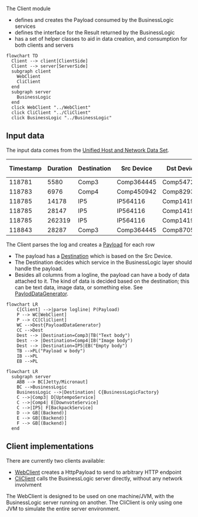 The Client module 
* defines and creates the Payload consumed by the BusinessLogic services
* defines the interface for the Result returned by the BusinessLogic
* has a set of helper classes to aid in data creation, and consumption for both clients and servers



```mermaid
flowchart TD
  Client --> client[ClientSide]
  Client --> server[ServerSide]
  subgraph client
    WebClient
    CliClient
  end
  subgraph server
    BusinessLogic 
  end
  click WebClient "../WebClient"
  click CliClient "../CliClient"
  click BusinessLogic "../BusinessLogic"
```

## Input data
The input data comes from the [Unified Host and Network Data Set](https://csr.lanl.gov/data/2017/). 

|Timestamp|Duration|Destination|Src Device|Dst Device|Protocol|Src Port|Dest Port|Src packets|Dst Packets|Src Bytes|Dst Bytes|
|---|---|---|---|---|---|---|---|---|---|---|---|
|118781|5580|Comp3|Comp364445|Comp547245|17|Port05507|Port46272|0|755065|0|1042329018|
|118783|6976|Comp4|Comp450942|Comp829338|6|Port03137|445|1665|1108|300810|250408|
|118785|14178|IP5|IP564116|Comp141988|17|5060|5060|1866|0|1477041|0|
|118785|28147|IP5|IP564116|Comp141988|17|5060|5060|3326|0|2656305|0|
|118785|262319|IP5|IP564116|Comp141988|17|5060|5060|28257|0|23149303|0|
|118843|28287|Comp3|Comp364445|Comp870517|17|Port68697|Port28366|5445|6438|457380|592296|

The Client parses the log and creates a [Payload](src/main/java/inside/dumpster/client/Payload.java) for each row
* The payload has a [Destination](https://github.com/jaokim/inside-java-dumpster/blob/main/Client/src/main/java/inside/dumpster/client/Payload.java#L37) which is based on the Src Device. 
* The Destination decides which service in the BusinessLogic layer should handle the payload.
* Besides all columns from a logline, the payload can have a body of data attached to it. The kind of data is decided based on the destination; this can be text data, image data, or something else. See [PaylodDataGenerator](src/main/java/inside/dumpster/client/impl/PayloadDataGenerator.java).

```mermaid
flowchart LR
    C[Client] -->|parse logline| P(Payload)
    P --> WC[WebClient]
    P --> CC[CliClient]
    WC -->Dest{PayloadDataGenerator}
    CC -->Dest
    Dest --> |Destination=Comp3|TB("Text body")
    Dest --> |Destination=Comp4|IB("Image body")
    Dest --> |Destination=IP5|EB("Empty body")
    TB -->PL("Payload w body") 
    IB -->PL
    EB -->PL 
```
```mermaid
flowchart LR
  subgraph server
    ABB --> BC[Jetty/Micronaut]
    BC -->BusinessLogic
    BusinessLogic -->|Destination| C{BusinessLogicFactory}
    C -->|Comp3| D[UptempoService]
    C -->|Comp4| E[DownvoteService]
    C -->|IP5| F[BackpackService]
    D --> GB[(Backend)]
    E --> GB[(Backend)]
    F --> GB[(Backend)]
  end
```
## Client implementations

There are currently two clients available:
* [WebClient](../WebClient) creates a HttpPayload to send to arbitrary HTTP endpoint
* [CliClient](../CliClient) calls the BusinessLogic server directly, without any network involvment

The WebClient is designed to be used on one machine/JVM, with the BusinessLogic server running on another.
The CliClient is only using one JVM to simulate the entire server environment.


